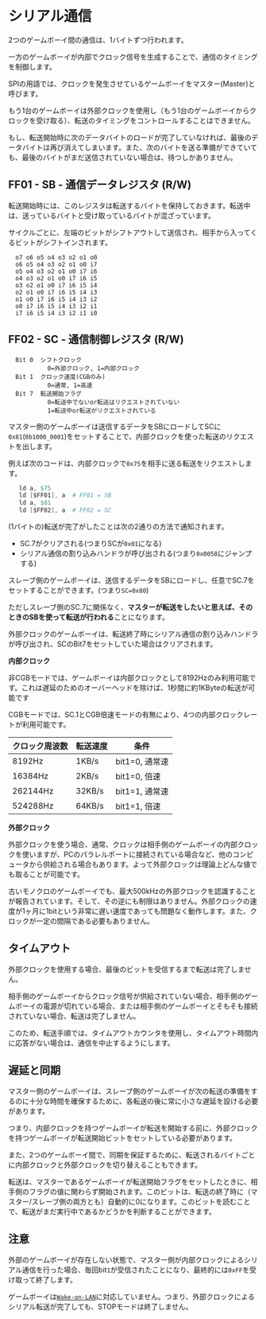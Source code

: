 # シリアル通信

2つのゲームボーイ間の通信は、1バイトずつ行われます。

一方のゲームボーイが内部でクロック信号を生成することで、通信のタイミングを制御します。

SPIの用語では、クロックを発生させているゲームボーイをマスター(Master)と呼びます。

もう1台のゲームボーイは外部クロックを使用し（もう1台のゲームボーイからクロックを受け取る）、転送のタイミングをコントロールすることはできません。

もし、転送開始時に次のデータバイトのロードが完了していなければ、最後のデータバイトは再び消えてしまいます。また、次のバイトを送る準備ができていても、最後のバイトがまだ送信されていない場合は、待つしかありません。

## FF01 - SB - 通信データレジスタ (R/W)

転送開始時には、このレジスタは転送するバイトを保持しておきます。転送中は、送っているバイトと受け取っているバイトが混ざっています。

サイクルごとに、左端のビットがシフトアウトして送信され、相手から入ってくるビットがシフトインされます。

```
  o7 o6 o5 o4 o3 o2 o1 o0
  o6 o5 o4 o3 o2 o1 o0 i7
  o5 o4 o3 o2 o1 o0 i7 i6
  o4 o3 o2 o1 o0 i7 i6 i5
  o3 o2 o1 o0 i7 i6 i5 i4
  o2 o1 o0 i7 i6 i5 i4 i3
  o1 o0 i7 i6 i5 i4 i3 i2
  o0 i7 i6 i5 i4 i3 i2 i1
  i7 i6 i5 i4 i3 i2 i1 i0
```

## FF02 - SC - 通信制御レジスタ (R/W)

```
  Bit 0  シフトクロック
           0=外部クロック, 1=内部クロック
  Bit 1  クロック速度(CGBのみ)
           0=通常, 1=高速
  Bit 7  転送開始フラグ
           0=転送中でないor転送はリクエストされていない
           1=転送中or転送がリクエストされている
```

マスター側のゲームボーイは送信するデータをSBにロードしてSCに`0x81`(`0b1000_0001`)をセットすることで、内部クロックを使った転送のリクエストを出します。

例えば次のコードは、内部クロックで`0x75`を相手に送る転送をリクエストします。

```s
   ld a, $75
   ld [$FF01], a  # FF01 = SB  
   ld a, $81
   ld [$FF02], a  # FF02 = SC
```

(1バイトの)転送が完了がしたことは次の2通りの方法で通知されます。

- SC.7がクリアされる(つまりSCが`0x01`になる)
- シリアル通信の割り込みハンドラが呼び出される(つまり`0x0058`にジャンプする)

スレーブ側のゲームボーイは、送信するデータをSBにロードし、任意でSC.7をセットすることができます。(つまり`SC=0x80`)

ただしスレーブ側のSC.7に関係なく、**マスターが転送をしたいと思えば、そのときのSBを使って転送が行われる**ことになります。

外部クロックのゲームボーイは、転送終了時にシリアル通信の割り込みハンドラが呼び出され、SCのBit7をセットしていた場合はクリアされます。

**内部クロック**

非CGBモードでは、ゲームボーイは内部クロックとして8192Hzのみ利用可能です。これは遅延のためのオーバーヘッドを除けば、1秒間に約1KByteの転送が可能です

CGBモードでは、SC.1とCGB倍速モードの有無により、4つの内部クロックレートが利用可能です。

クロック周波数 | 転送速度 | 条件
-----------|----------------|------------
   8192Hz  |      1KB/s     | bit1=0, 通常速
  16384Hz  |      2KB/s     | bit1=0, 倍速
 262144Hz  |     32KB/s     | bit1=1, 通常速
 524288Hz  |     64KB/s     | bit1=1, 倍速

**外部クロック**

外部クロックを使う場合、通常、クロックは相手側のゲームボーイの内部クロックを使いますが、PCのパラレルポートに接続されている場合など、他のコンピュータから供給される場合もあります。よって外部クロックは理論上どんな値でも取ることが可能です。

古いモノクロのゲームボーイでも、最大500kHzの外部クロックを認識することが報告されています。そして、その逆にも制限はありません。外部クロックの速度が1ヶ月に1bitという非常に遅い速度であっても問題なく動作します。また、クロックが一定の間隔である必要もありません。

## タイムアウト

外部クロックを使用する場合、最後のビットを受信するまで転送は完了しません。

相手側のゲームボーイからクロック信号が供給されていない場合、相手側のゲームボーイの電源が切れている場合、または相手側のゲームボーイとそもそも接続されていない場合、転送は完了しません。

このため、転送手順では、タイムアウトカウンタを使用し、タイムアウト時間内に応答がない場合は、通信を中止するようにします。

## 遅延と同期

マスター側のゲームボーイは、スレーブ側のゲームボーイが次の転送の準備をするのに十分な時間を確保するために、各転送の後に常に小さな遅延を設ける必要があります。

つまり、内部クロックを持つゲームボーイが転送を開始する前に、外部クロックを持つゲームボーイが転送開始ビットをセットしている必要があります。

また、2つのゲームボーイ間で、同期を保証するために、転送されるバイトごとに内部クロックと外部クロックを切り替えることもできます。

転送は、マスターであるゲームボーイが転送開始フラグをセットしたときに、相手側のフラグの値に関わらず開始されます。このビットは、転送の終了時に（マスター/スレーブ側の両方とも）自動的に0になります。このビットを読むことで、転送がまだ実行中であるかどうかを判断することができます。

## 注意

外部のゲームボーイが存在しない状態で、マスター側が内部クロックによるシリアル通信を行った場合、毎回bit`1`が受信されたことになり、最終的には`0xFF`を受け取って終了します。

ゲームボーイは[`Wake-on-LAN`](https://ja.wikipedia.org/wiki/Wake-on-LAN)に対応していません。つまり、外部クロックによるシリアル転送が完了しても、STOPモードは終了しません。

